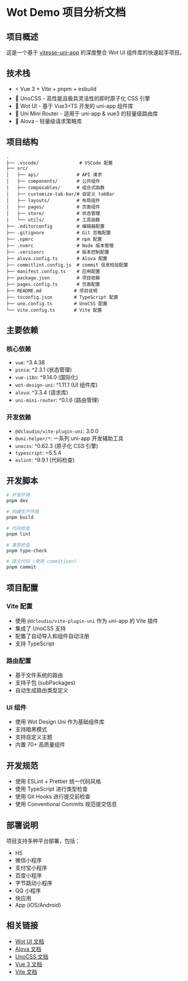 # Wot Demo 项目分析文档

## 项目概述

这是一个基于 [vitesse-uni-app](https://github.com/uni-helper/vitesse-uni-app) 的深度整合 Wot UI 组件库的快速起手项目。

## 技术栈

- ⚡️ Vue 3 + Vite + pnpm + esbuild
- 🎨 UnoCSS - 高性能且极具灵活性的即时原子化 CSS 引擎
- 🐂 Wot UI - 基于 Vue3+TS 开发的 uni-app 组件库
- 🎉 Uni Mini Router - 适用于 uni-app & vue3 的轻量级路由库
- 🎉 Alova - 轻量级请求策略库

## 项目结构

```
.
├── .vscode/               # VSCode 配置
├── src/
│   ├── api/              # API 请求
│   ├── components/       # 公共组件
│   ├── composables/      # 组合式函数
│   ├── customize-tab-bar/# 自定义 tabBar
│   ├── layouts/          # 布局组件
│   ├── pages/            # 页面组件
│   ├── store/            # 状态管理
│   └── utils/            # 工具函数
├── .editorconfig         # 编辑器配置
├── .gitignore            # Git 忽略配置
├── .npmrc                # npm 配置
├── .nvmrc                # Node 版本管理
├── .versionrc            # 版本控制配置
├── alova.config.ts       # Alova 配置
├── commitlint.config.js  # commit 信息校验配置
├── manifest.config.ts    # 应用配置
├── package.json          # 项目依赖
├── pages.config.ts       # 页面配置
├── README.md            # 项目说明
├── tsconfig.json        # TypeScript 配置
├── uno.config.ts        # UnoCSS 配置
└── vite.config.ts       # Vite 配置
```

## 主要依赖

### 核心依赖

- `vue`: ^3.4.38
- `pinia`: ^2.3.1 (状态管理)
- `vue-i18n`: ^9.14.0 (国际化)
- `wot-design-uni`: ^1.11.1 (UI 组件库)
- `alova`: ^3.3.4 (请求库)
- `uni-mini-router`: ^0.1.6 (路由管理)

### 开发依赖

- `@dcloudio/vite-plugin-uni`: 3.0.0
- `@uni-helper/*`: 一系列 uni-app 开发辅助工具
- `unocss`: ^0.62.3 (原子化 CSS 引擎)
- `typescript`: ~5.5.4
- `eslint`: ^9.9.1 (代码检查)

## 开发脚本

```bash
# 开发环境
pnpm dev

# 构建生产环境
pnpm build

# 代码检查
pnpm lint

# 类型检查
pnpm type-check

# 提交代码 (使用 commitizen)
pnpm commit
```

## 项目配置

### Vite 配置

- 使用 `@dcloudio/vite-plugin-uni` 作为 uni-app 的 Vite 插件
- 集成了 UnoCSS 支持
- 配置了自动导入和组件自动注册
- 支持 TypeScript

### 路由配置

- 基于文件系统的路由
- 支持子包 (subPackages)
- 自动生成路由类型定义

### UI 组件

- 使用 Wot Design Uni 作为基础组件库
- 支持暗黑模式
- 支持自定义主题
- 内置 70+ 高质量组件

## 开发规范

- 使用 ESLint + Prettier 统一代码风格
- 使用 TypeScript 进行类型检查
- 使用 Git Hooks 进行提交前检查
- 使用 Conventional Commits 规范提交信息

## 部署说明

项目支持多种平台部署，包括：

- H5
- 微信小程序
- 支付宝小程序
- 百度小程序
- 字节跳动小程序
- QQ 小程序
- 快应用
- App (iOS/Android)

## 相关链接

- [Wot UI 文档](https://wot-design-uni.cn/)
- [Alova 文档](https://alova.js.org/)
- [UnoCSS 文档](https://unocss.dev/)
- [Vue 3 文档](https://vuejs.org/)
- [Vite 文档](https://vitejs.dev/)
